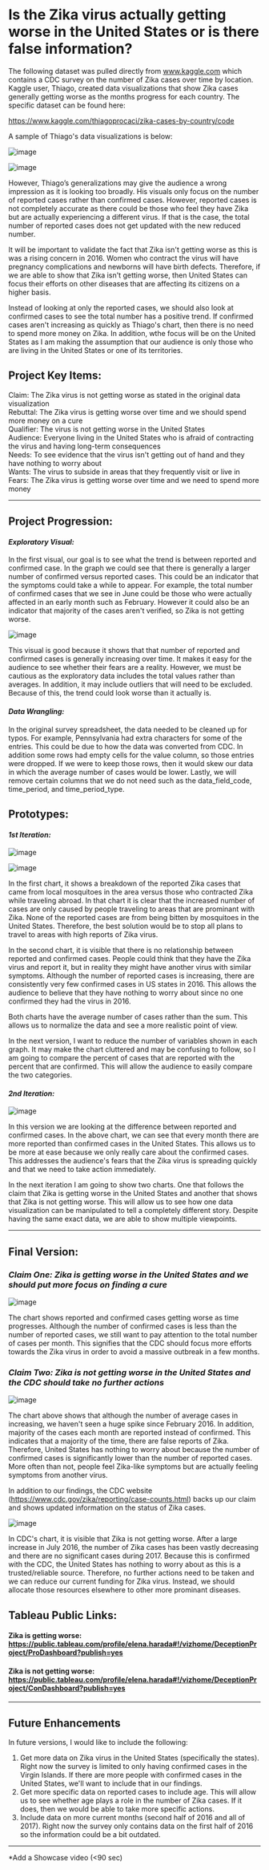 # Is the Zika virus actually getting worse in the United States or is there false information?

The following dataset was pulled directly from www.kaggle.com which contains a CDC survey on the number of Zika cases over time by location. Kaggle user, Thiago, created data visualizations that show Zika cases generally getting worse as the months progress for each country. The specific dataset can be found here:

https://www.kaggle.com/thiagoprocaci/zika-cases-by-country/code

A sample of Thiago's data visualizations is below:

![image](https://user-images.githubusercontent.com/32119820/32259045-1cc542b8-be7b-11e7-9673-a2372a1d06d0.png)

![image](https://user-images.githubusercontent.com/32119820/32258671-1f45e044-be79-11e7-9222-a2d767fec4e9.png)

However, Thiago’s generalizations may give the audience a wrong impression as it is looking too broadly. His visuals only focus on the number of reported cases rather than confirmed cases. However, reported cases is not completely accurate as there could be those who feel they have Zika but are actually experiencing a different virus. If that is the case, the total number of reported cases does not get updated with the new reduced number. 

It will be important to validate the fact that Zika isn't getting worse as this is was a rising concern in 2016. Women who contract the virus will have pregnancy complications and newborns will have birth defects. Therefore, if we are able to show that Zika isn't getting worse, then United States can focus their efforts on other diseases that are affecting its citizens on a higher basis.

Instead of looking at only the reported cases, we should also look at confirmed cases to see the total number has a positive trend. If confirmed cases aren't increasing as quickly as Thiago's chart, then there is no need to spend more money on Zika. In addition, wthe focus will be on the United States as I am making the assumption that our audience is only those who are living in the United States or one of its territories.
<br/>

## Project Key Items:
Claim: The Zika virus is not getting worse as stated in the original data visualization <br/>
Rebuttal: The Zika virus is getting worse over time and we should spend more money on a cure <br/>
Qualifier: The virus is not getting worse in the United States <br/>
Audience: Everyone living in the United States who is afraid of contracting the virus and having long-term consequences <br/>
Needs: To see evidence that the virus isn't getting out of hand and they have nothing to worry about <br/>
Wants: The virus to subside in areas that they frequently visit or live in <br/>
Fears: The Zika virus is getting worse over time and we need to spend more money<br/>

---------
## Project Progression:

#### <i>Exploratory Visual:</i>
In the first visual, our goal is to see what the trend is between reported and confirmed case. In the graph we could see that there is generally a larger number of confirmed versus reported cases. This could be an indicator that the symptoms could take a while to appear. For example, the total number of confirmed cases that we see in June could be those who were actually affected in an early month such as February. However it could also be an indicator that majority of the cases aren't verified, so Zika is not getting worse.

![image](https://user-images.githubusercontent.com/32119820/32765980-b7950dfa-c8c1-11e7-807e-feb46021bd20.png)

This visual is good because it shows that that number of reported and confirmed cases is generally increasing over time. It makes it easy for the audience to see whether their fears are a reality. However, we must be cautious as the exploratory data includes the total values rather than averages. In addition, it may include outliers that will need to be excluded. Because of this, the trend could look worse than it actually is.
<br/>

#### <i>Data Wrangling:</i>

In the original survey spreadsheet, the data needed to be cleaned up for typos. For example, Pennsylvania had extra characters for some of the entries. This could be due to how the data was converted from CDC. In addition some rows had empty cells for the value column, so those entries were dropped. If we were to keep those rows, then it would skew our data in which the average number of cases would be lower. Lastly, we will remove certain columns that we do not need such as the data_field_code, time_period, and time_period_type.

## Prototypes:
#### <i>1st Iteration:</i>

![image](https://user-images.githubusercontent.com/32119820/32590330-b873657e-c4ce-11e7-8ba4-809ebbc06282.png)

![image](https://user-images.githubusercontent.com/32119820/32590341-c82b28bc-c4ce-11e7-8f1b-b6fc678a3a2b.png)

In the first chart, it shows a breakdown of the reported Zika cases that came from local mosquitoes in the area versus those who contracted Zika while traveling abroad. In that chart it is clear that the increased number of cases are only caused by people traveling to areas that are prominant with Zika. None of the reported cases are from being bitten by mosquitoes in the United States. Therefore, the best solution would be to stop all plans to travel to areas with high reports of Zika virus.

In the second chart, it is visible that there is no relationship between reported and confirmed cases. People could think that they have the Zika virus and report it, but in reality they might have another virus with similar symptoms. Although the number of reported cases is increasing, there are consistently very few confirmed cases in US states in 2016. This allows the audience to believe that they have nothing to worry about since no one confirmed they had the virus in 2016.

Both charts have the average number of cases rather than the sum. This allows us to normalize the data and see a more realistic point of view.

In the next version, I want to reduce the number of variables shown in each graph. It may make the chart cluttered and may be confusing to follow, so I am going to compare the percent of cases that are reported with the percent that are confirmed. This will allow the audience to easily compare the two categories.

#### <i>2nd Iteration:</i>

![image](https://user-images.githubusercontent.com/32119820/32765904-6c56f7e0-c8c1-11e7-84bf-47fa62dabe88.png)

In this version we are looking at the difference between reported and confirmed cases. In the above chart, we can see that every month there are more reported than confirmed cases in the United States. This allows us to be more at ease because we only really care about the confirmed cases. This addresses the audience's fears that the Zika virus is spreading quickly and that we need to take action immediately. 

In the next iteration I am going to show two charts. One that follows the claim that Zika is getting worse in the United States and another that shows that Zika is not getting worse. This will allow us to see how one data visualization can be manipulated to tell a completely different story. Despite having the same exact data, we are able to show multiple viewpoints.

----------

## Final Version:

### <i> Claim One: Zika is getting worse in the United States and we should put more focus on finding a cure </i>

![image](https://user-images.githubusercontent.com/32119820/32871070-d258a4a8-ca33-11e7-87a0-f6652a4086ff.png)

The chart shows reported and confirmed cases getting worse as time progresses. Although the number of confirmed cases is less than the number of reported cases, we still want to pay attention to the total number of cases per month. This signifies that the CDC should focus more efforts towards the Zika virus in order to avoid a massive outbreak in a few months.

### <i> Claim Two: Zika is not getting worse in the United States and the CDC should take no further actions </i>

![image](https://user-images.githubusercontent.com/32119820/32871053-c05513a4-ca33-11e7-93d2-c257c43118ba.png)

The chart above shows that although the number of average cases in increasing, we haven't seen a huge spike since February 2016. In addition, majority of the cases each month are reported instead of confirmed. This indicates that a majority of the time, there are false reports of Zika. Therefore, United States has nothing to worry about because the number of confirmed cases is significantly lower than the number of reported cases. More often than not, people feel Zika-like symptoms but are actually feeling symptoms from another virus.

In addition to our findings, the CDC website (https://www.cdc.gov/zika/reporting/case-counts.html) backs up our claim and shows updated information on the status of Zika cases. 

![image](https://user-images.githubusercontent.com/32119820/32713569-ab48021e-c7fe-11e7-8965-79de7aad1594.png)

In CDC's chart, it is visible that Zika is not getting worse. After a large increase in July 2016, the number of Zika cases has been vastly decreasing and there are no significant cases during 2017. Because this is confirmed with the CDC, the United States has nothing to worry about as this is a trusted/reliable source. Therefore, no further actions need to be taken and we can reduce our current funding for Zika virus. Instead, we should allocate those resources elsewhere to other more prominant diseases.

## Tableau Public Links:
#### Zika is getting worse: https://public.tableau.com/profile/elena.harada#!/vizhome/DeceptionProject/ProDashboard?publish=yes
#### Zika is not getting worse: https://public.tableau.com/profile/elena.harada#!/vizhome/DeceptionProject/ConDashboard?publish=yes

-----------
## Future Enhancements

In future versions, I would like to include the following:
1. Get more data on Zika virus in the United States (specifically the states). Right now the survey is limited to only having confirmed cases in the Virgin Islands. If there are more people with confirmed cases in the United States, we'll want to include that in our findings.<br/>
2. Get more specific data on reported cases to include age. This will allow us to see whether age plays a role in the number of Zika cases. If it does, then we would be able to take more specific actions.<br/>
3. Include data on more current months (second half of 2016 and all of 2017). Right now the survey only contains data on the first half of 2016 so the information could be a bit outdated.

---------

*Add a Showcase video (<90 sec)

